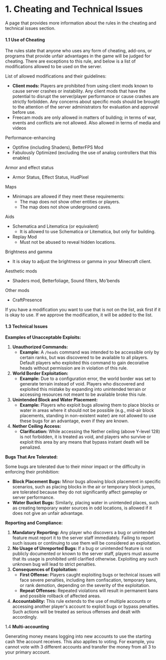 # 1. Cheating and Technical Issues

&#x20;A page that provides more information about the rules in the cheating and technical issues section.

#### 1.1 Use of Cheating&#x20;

The rules state that anyone who uses any form of cheating, add-ons, or programs that provide unfair advantages in the game will be judged for cheating. There are exceptions to this rule, and below is a list of modifications allowed to be used on the server.

List of allowed modifications and their guidelines:

* **Client mods:** Players are prohibited from using client mods known to cause server crashes or instability. Any client mods that have the potential to disrupt the server/player performance or cause crashes are strictly forbidden. Any concerns about specific mods should be brought to the attention of the server administrators for evaluation and approval before use.
* Freecam mods are only allowed in matters of building; in terms of war, events and conflicts are not allowed. Also allowed in terms of media and videos

Performance-enhancing

* Optifine (including Shaders), BetterFPS Mod
* Fabulously Optimized (excluding the use of analog controllers that this enables)

Armor and effect status

* Armor Status, Effect Status, HudPixel

Maps

* Minimaps are allowed if they meet these requirements:
  * The map does not show other entities or players.
  * The map does not show underground caves.

Aids

* Schematica and Litematica (or equivalent)
  * It is allowed to use Schematica or Litematica, but only for building.
* Replay Mod
  * Must not be abused to reveal hidden locations.

Brightness and gamma

* It is okay to adjust the brightness or gamma in your Minecraft client.

Aesthetic mods

* Shaders mod, Betterfoliage, Sound filters, Mo'bends

Other mods

* CraftPresence

If you have a modification you want to use that is not on the list, ask first if it is okay to use. If we approve the modification, it will be added to the list.

#### **1.3 Technical Issues**&#x20;

**Examples of Unacceptable Exploits:**

1. **Unauthorized Commands:**
   * **Example:** A `/heads` command was intended to be accessible only by certain ranks, but was discovered to be available to all players. Default players who exploited this command to gain decorative heads without permission are in violation of this rule.
2. **World Border Exploitation:**
   * **Example:** Due to a configuration error, the world border was set to generate terrain instead of void. Players who discovered and exploited this mistake by expanding into unintended terrain or accessing resources not meant to be available broke this rule.
3. **Unintended Block and Water Placement:**
   * **Example:** Players who exploit bugs allowing them to place blocks or water in areas where it should not be possible (e.g., mid-air block placements, standing in non-existent water) are not allowed to use these bugs for an advantage, even if they are known.
4. **Nether Ceiling Access:**
   * **Clarification:** While accessing the Nether ceiling (above Y-level 128) is not forbidden, it is treated as void, and players who survive or exploit this area by any means that bypass instant death will be penalized.

**Bugs That Are Tolerated:**

Some bugs are tolerated due to their minor impact or the difficulty in enforcing their prohibition:

* **Block Placement Bugs:** Minor bugs allowing block placement in specific scenarios, such as placing blocks in the air or temporary block jumps, are tolerated because they do not significantly affect gameplay or server performance.
* **Water Bucket Bugs:** Similarly, placing water in unintended places, such as creating temporary water sources in odd locations, is allowed if it does not give an unfair advantage.

**Reporting and Compliance:**

1. **Mandatory Reporting:** Any player who discovers a bug or unintended feature must report it to the server staff immediately. Failing to report such issues or continuing to use them will be considered an exploitation.
2. **No Usage of Unreported Bugs:** If a bug or unintended feature is not publicly documented or known to the server staff, players must assume that its usage is prohibited until clarified otherwise. Exploiting any such unknown bug will lead to strict penalties.
3. **Consequences of Exploitation:**
   * **First Offense:** Players caught exploiting bugs or technical issues will face severe penalties, including item confiscation, temporary bans, or rank demotion, depending on the severity of the exploitation.
   * **Repeat Offenses:** Repeated violations will result in permanent bans and possible rollback of affected areas.
4. **Accountability:** This rule extends to the use of multiple accounts or accessing another player's account to exploit bugs or bypass penalties. Such actions will be treated as serious offenses and dealt with accordingly.

1.4 **Multi-accounting**

Generating money means logging into new accounts to use the starting cash 1the account receives. This also applies to voting. For example, you cannot vote with 3 different accounts and transfer the money from all 3 to your primary account.
